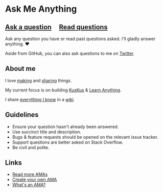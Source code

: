 # Ask Me Anything

## [Ask a question](../../issues/new) &nbsp;&nbsp;&nbsp; [Read questions](../../issues?q=is%3Aissue+is%3Aclosed+sort%3Aupdated-desc)

Ask any question you have or read past questions asked. I'll gladly answer anything. ♥️

Aside from GitHub, you can also ask questions to me on [Twitter](https://twitter.com/nikitavoloboev).

## About me

I ️love [making](https://nikiv.dev/projects) and [sharing](https://wiki.nikiv.dev/sharing/) things.

My current focus is on building [KusKus](https://kuskus.app) & [Learn Anything](https://github.com/learn-anything/learn-anything).

I share [everything I know](https://wiki.nikiv.dev/sharing/everything-I-know) in a [wiki](https://wiki.nikiv.dev).

## Guidelines

- Ensure your question hasn't already been answered.
- Use succinct title and description.
- Bugs & feature requests should be opened on the relevant issue tracker.
- Support questions are better asked on Stack Overflow.
- Be civil and polite.

## Links

- [Read more AMAs](https://github.com/sindresorhus/amas)
- [Create your own AMA](https://github.com/sindresorhus/amas/blob/master/create-ama.md)
- [What's an AMA?](https://en.wikipedia.org/wiki/Reddit#IAmA_and_AMA)

